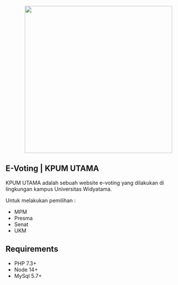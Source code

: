 <p align="center"><a href="#" target="_blank"><img src="https://raw.githubusercontent.com/alifnuryana/kpum2021/master/public/img/logo.png" width="400"></a></p>

## E-Voting | KPUM UTAMA

KPUM UTAMA adalah sebuah website e-voting yang dilakukan di lingkungan kampus Universitas Widyatama.

Untuk melakukan pemilihan :
- MPM
- Presma
- Senat
- UKM

## Requirements

- PHP 7.3+
- Node 14+
- MySql 5.7+
